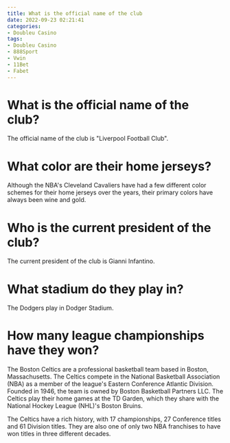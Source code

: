 ```yaml
---
title: What is the official name of the club
date: 2022-09-23 02:21:41
categories:
- Doubleu Casino
tags:
- Doubleu Casino
- 888Sport
- Vwin
- 11Bet
- Fabet
---
```



#  What is the official name of the club?

The official name of the club is "Liverpool Football Club".

#  What color are their home jerseys?

Although the NBA's Cleveland Cavaliers have had a few different color schemes for their home jerseys over the years, their primary colors have always been wine and gold.

#  Who is the current president of the club?

The current president of the club is Gianni Infantino.

#  What stadium do they play in?

The Dodgers play in Dodger Stadium.

#  How many league championships have they won?

The Boston Celtics are a professional basketball team based in Boston, Massachusetts. The Celtics compete in the National Basketball Association (NBA) as a member of the league's Eastern Conference Atlantic Division. Founded in 1946, the team is owned by Boston Basketball Partners LLC. The Celtics play their home games at the TD Garden, which they share with the National Hockey League (NHL)'s Boston Bruins.

The Celtics have a rich history, with 17 championships, 27 Conference titles and 61 Division titles. They are also one of only two NBA franchises to have won titles in three different decades.